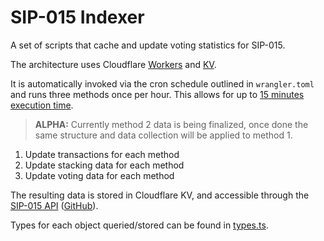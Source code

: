 # SIP-015 Indexer

A set of scripts that cache and update voting statistics for SIP-015.

The architecture uses Cloudflare [Workers](https://developers.cloudflare.com/workers/) and [KV](https://developers.cloudflare.com/workers/runtime-apis/kv/).

It is automatically invoked via the cron schedule outlined in `wrangler.toml` and runs three methods once per hour. This allows for up to [15 minutes execution time](https://developers.cloudflare.com/workers/platform/limits/#unbound-usage-model).

> **ALPHA:** Currently method 2 data is being finalized, once done the same structure and data collection will be applied to method 1.

1. Update transactions for each method
2. Update stacking data for each method
3. Update voting data for each method

The resulting data is stored in Cloudflare KV, and accessible through the [SIP-015 API](https://api.sip015.xyz) ([GitHub](https://github.com/whoabuddy/sip015-api)).

Types for each object queried/stored can be found in [types.ts](./src/types.ts).
